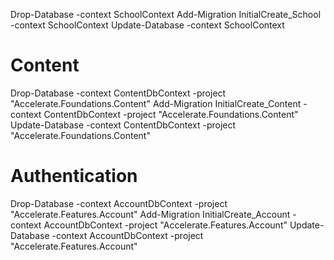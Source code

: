 Drop-Database  -context SchoolContext
Add-Migration InitialCreate_School -context SchoolContext
Update-Database -context SchoolContext
# Content
Drop-Database -context ContentDbContext -project "Accelerate.Foundations.Content" 
Add-Migration InitialCreate_Content -context ContentDbContext -project "Accelerate.Foundations.Content" 
Update-Database -context ContentDbContext -project "Accelerate.Foundations.Content" 
# Authentication
Drop-Database -context AccountDbContext -project "Accelerate.Features.Account" 
Add-Migration InitialCreate_Account -context AccountDbContext -project "Accelerate.Features.Account" 
Update-Database -context AccountDbContext -project "Accelerate.Features.Account" 


